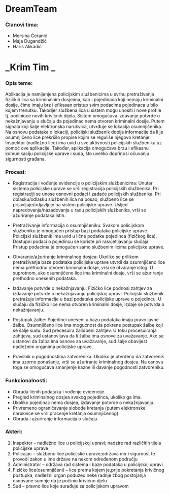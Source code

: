 # **DreamTeam**

### Članovi tima:

- Mersiha Ćeranić
- Maja Dugandžić
- Haris Alikadić

# **_Krim Tim _**

### Opis teme: 
Aplikacija je namijenjena policijskim službenicima u svrhu pretraživanja fizičkih lica sa kriminalnim dosjeima, kao i pojedinaca koji nemaju kriminalni dosije, čime imaju brz i efikasan pristup svim podacima pojedinaca u bilo kojem trenutku. Takodjer službena lica u sistem mogu unositi i nove profile tj. počinioce novih krivičnih dijela. Sistem omogućava izdavanje potvrde o nekažnjavanju u slučaju da pojedinac nema otvoren kriminalni dosije. Putem signala koji šalje elektronska narukvica, utvrđuje se lokacija osumnjičenika. Na osnovu podataka o lokaciji, policijski službenik dobija informacije da li je osumnjičeno lice prekršilo propise kojim se reguliše njegovo kretanje. Inspektor (nadležno lice) ima uvid u sve aktivnosti policijskih službenika uz pomoć ove aplikacije. Također, aplikacija omogućava brzu i efikasnu komunikaciju policijske uprave i suda, što uveliko doprinosi očuvanju sigurnosti građana.


### Procesi:
- Registracija i vođenje evidencije o policijskim službenicima:  Unutar sistema policijske uprave se vrši registracija policijskih službenika. Pri registraciji se unose osnovni podaci i zadaće policijskih službenika. Pri dolasku/odlasku službenih lica na posao, službeno lice se prijavljuje/odjavljuje na sistem policijske uprave. Usljed napredovanja/nazadovanja u radu policijskih službenika, vrši se ažuriranje podataka istih. 

- Pretraživanje informacija o osumnjičeniku: Svakom policijskom službeniku je omogućen pristup bazi podataka policijske uprave. Policijski službenik ima uvid u lične podatke pojedinca (fizičkog lica). Dostupni podaci o pojedincu se koriste pri rasvjetljavanju slučaja. Pristup podacima je omogućen samo službenim licima policijske uprave.

- Otvaranje/ažuriranje kriminalnog dosjea: Ukoliko se prilikom pretraživanja baze podataka policijske uprave utvrdi da osumnjičeno lice nema prethodno otvoren kriminalni dosje, vrši se otvaranje istog. U suprotnom, ako osumnjičeno lice ima kriminalni dosje, vrši se ažuriranje prethodno unesenih podataka. 

- Izdavanje potvrde o nekažnjavanju: Fizičko lice podnosi zahtjev za izdavanje potvrde o nekažnjavanju policijskoj upravi. Policijski službenik pretražuje informacije u bazi podataka policijske uprave o pojedincu. U slučaju da fizičko lice nema otvoren kriminalni dosje, izdaje se potvrda o nekažnjavanju. 


- Postupak žalbe:  Pojedinci uneseni u bazu podataka imaju pravo javne žalbe. Osumnjičeno lice ima mogućnost da pokrene postupak žalbe koji se šalje sudu. Sud precesuira žalidbeni zahtjev. U toku procesuiranja zahtjeva, sud ustanovljava da li žalba ima osnove za uvažavanje. Ako se ustanovi da žalba ima osnove za uvažavanje, sud šalje obavijest nadležnim organima policijske uprave.

- Pravilnik o pogodnostima zatvorenika: Ukoliko je utvrđeno da zatvorenik ima uzorno ponašanje, vrši se ažuriranje kriminalnog dosjea. Na osnovu toga se omogućava smanjenje kazne ili davanje pogodnosti zatvoreniku.


### Funkcionalnosti:

- Obrada ličnih podataka i vođenje evidencije.
- Pregled kriminalnog dosjea svakog pojedinca, ukoliko ga ima.
- Ukoliko pojedinac nema dosjea, izdavanje potvrde o nekažnjavanju.
- Privremeno ograničavanje slobode kretanja (putem elektronske narukvice se vrši praćenje kretanja osumnjičenog).
- Obrada i ažuriranje informacija o slučaju.


### Akteri:
1. Inspektor – nadležno lice u policijskoj upravi; nadzire rad različitih tijela policijske uprave
2. Policajac – službeno lice policijske uprave;održava mir i sigurnost te provodi zakon u ime države na nekom određenom području 
3. Administrator – održava rad sistema i baze podataka u policijskoj upravi
4. Fizičko lice(osumnjičeni) – lice prema kojem je,prije pokretanja krivičnog postupka, nadležni organ poduzeo neke radnje zbog postojanja osnovane sumnje da je počinio krivično djelo
5. Sud – pravno lice koje surađuje sa policijskom upravom
